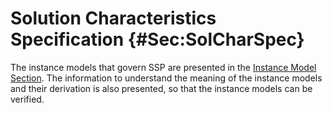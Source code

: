 # Solution Characteristics Specification {#Sec:SolCharSpec}

The instance models that govern SSP are presented in the [Instance Model Section](./SecIMs.md#Sec:IMs). The information to understand the meaning of the instance models and their derivation is also presented, so that the instance models can be verified.

